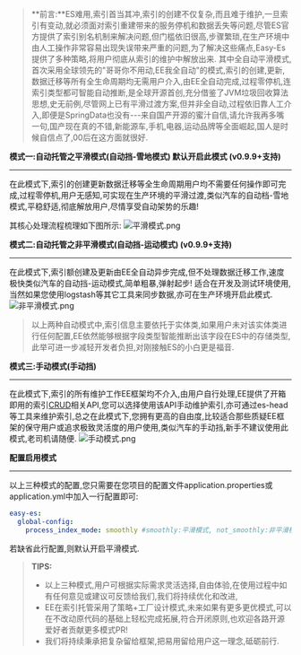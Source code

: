 > **前言:**ES难用,索引首当其冲,索引的创建不仅复杂,而且难于维护,一旦索引有变动,就必须面对索引重建带来的服务停机和数据丢失等问题,尽管ES官方提供了索引别名机制来解决问题,但门槛依旧很高,步骤繁琐,在生产环境中由人工操作非常容易出现失误带来严重的问题,为了解决这些痛点,Easy-Es提供了多种策略,将用户彻底从索引的维护中解放出来.
> 其中全自动平滑模式,首次采用全球领先的"哥哥你不用动,EE我全自动"的模式,索引的创建,更新,数据迁移等所有全生命周期均无需用户介入,由EE全自动完成,过程零停机,连索引类型都可智能自动推断,是全球开源首创,充分借鉴了JVM垃圾回收算法思想,史无前例,尽管网上已有平滑过渡方案,但并非全自动,过程依旧靠人工介入,即便是SpringData也没有---来自国产开源的蜜汁自信,请允许我再多嘴一句,国产现在真的不错,新能源车,手机,电器,运动品牌等全面崛起,国人是时候自信点了,00后在这方面就很好.


**模式一:自动托管之平滑模式(自动挡-雪地模式) 默认开启此模式 (v0.9.9+支持)**

---

在此模式下,索引的创建更新数据迁移等全生命周期用户均不需要任何操作即可完成,过程零停机,用户无感知,可实现在生产环境的平滑过渡,类似汽车的自动档-雪地模式,平稳舒适,彻底解放用户,尽情享受自动架势的乐趣!

其核心处理流程梳理如下图所示:
![平滑模式.png](https://cdn.nlark.com/yuque/0/2022/png/21559896/1650104902864-f73adff5-9fe9-431b-ab99-c818a59a20fa.png#clientId=ua5372466-c3ac-4&crop=0&crop=0&crop=1&crop=1&from=ui&id=ubeb9f25f&margin=%5Bobject%20Object%5D&name=%E5%B9%B3%E6%BB%91%E6%A8%A1%E5%BC%8F.png&originHeight=720&originWidth=1280&originalType=binary&ratio=1&rotation=0&showTitle=false&size=96182&status=done&style=none&taskId=u6f9e690d-11c6-4037-9016-ddcad015613&title=)

**模式二:自动托管之非平滑模式(自动挡-运动模式)  (v0.9.9+支持)**

---

在此模式下,索引额创建及更新由EE全自动异步完成,但不处理数据迁移工作,速度极快类似汽车的自动挡-运动模式,简单粗暴,弹射起步! 适合在开发及测试环境使用,当然如果您使用logstash等其它工具来同步数据,亦可在生产环境开启此模式.
![非平滑模式.png](https://cdn.nlark.com/yuque/0/2022/png/21559896/1650105018698-30c85c81-19ff-4506-956d-791c618b50af.png#clientId=ua5372466-c3ac-4&crop=0&crop=0&crop=1&crop=1&from=ui&id=ub25b79dd&margin=%5Bobject%20Object%5D&name=%E9%9D%9E%E5%B9%B3%E6%BB%91%E6%A8%A1%E5%BC%8F.png&originHeight=720&originWidth=1280&originalType=binary&ratio=1&rotation=0&showTitle=false&size=69680&status=done&style=none&taskId=u56eb2612-2ee0-4512-b4a2-146b637f8ea&title=)
> 以上两种自动模式中,索引信息主要依托于实体类,如果用户未对该实体类进行任何配置,EE依然能够根据字段类型智能推断出该字段在ES中的存储类型,此举可进一步减轻开发者负担,对刚接触ES的小白更是福音.


**模式三:手动模式(手动挡)**

---

在此模式下,索引的所有维护工作EE框架均不介入,由用户自行处理,EE提供了开箱即用的索引[CRUD](https://www.yuque.com/laohan-14b9d/foyrfa/myborf)相关API,您可以选择使用该API手动维护索引,亦可通过es-head等工具来维护索引,总之在此模式下,您拥有更高的自由度,比较适合那些质疑EE框架的保守用户或追求极致灵活度的用户使用,类似汽车的手动挡,新手不建议使用此模式,老司机请随便.
![手动模式.png](https://cdn.nlark.com/yuque/0/2022/png/21559896/1650105357060-879a2f4b-5145-483b-9b44-caf809b28330.png#clientId=ua5372466-c3ac-4&crop=0&crop=0&crop=1&crop=1&from=ui&id=u5f3ae9e8&margin=%5Bobject%20Object%5D&name=%E6%89%8B%E5%8A%A8%E6%A8%A1%E5%BC%8F.png&originHeight=720&originWidth=1280&originalType=binary&ratio=1&rotation=0&showTitle=false&size=47281&status=done&style=none&taskId=u497ff5f2-008e-48d8-b1cb-da977ab128e&title=)

**配置启用模式**

---

以上三种模式的配置,您只需要在您项目的配置文件application.properties或application.yml中加入一行配置即可:
```yaml
easy-es:
  global-config:
    process_index_mode: smoothly #smoothly:平滑模式, not_smoothly:非平滑模式, manual:手动模式
```
若缺省此行配置,则默认开启平滑模式.

> **TIPS:**
> - 以上三种模式,用户可根据实际需求灵活选择,自由体验,在使用过程中如有任何意见或建议可反馈给我们,我们将持续优化和改进,
> - EE在索引托管采用了策略+工厂设计模式,未来如果有更多更优模式,可以在不改动原代码的基础上轻松完成拓展,符合开闭原则,也欢迎各路开源爱好者贡献更多模式PR!
> - 我们将持续秉承把复杂留给框架,把易用留给用户这一理念,砥砺前行.


